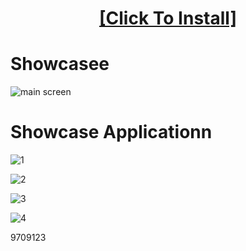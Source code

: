 <H1 align=center><a href="https://bit.ly/3OAk0IO">[Click To Install]</a></H1>

# Showcasee

![main screen](https://i.postimg.cc/kgQyTnzh/298943317-3f657e71-ad45-4ce2-b4f0-ed89468e8a11.png)


# Showcase Applicationn

![1](https://i.postimg.cc/nL1nkDnS/298943345-3afd2e75-060f-40b6-9d66-2700de6461a9.png)

![2](https://i.postimg.cc/hPJx5Sz1/298943368-dabc08cd-8bac-4b3a-83fe-1eb2e8ccebcb.png)

![3](https://i.postimg.cc/Y9hYBkD7/298943391-233b40ef-e536-4eee-acd6-af006b208255.png)

![4](https://i.postimg.cc/HsjKv79v/298943412-d46ad4c5-0e8d-45d6-8376-c3e08997b8ee.png)

9709123
